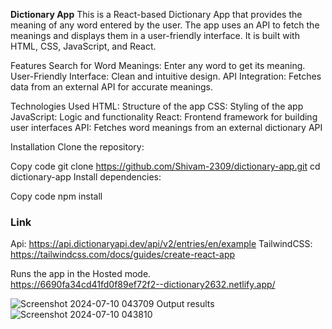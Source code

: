 **Dictionary App**
This is a React-based Dictionary App that provides the meaning of any word entered by the user. The app uses an API to fetch the meanings and displays them in a user-friendly interface. It is built with HTML, CSS, JavaScript, and React.

Features
Search for Word Meanings: Enter any word to get its meaning.
User-Friendly Interface: Clean and intuitive design.
API Integration: Fetches data from an external API for accurate meanings.

Technologies Used
HTML: Structure of the app
CSS: Styling of the app
JavaScript: Logic and functionality
React: Frontend framework for building user interfaces
API: Fetches word meanings from an external dictionary API

Installation
Clone the repository:

Copy code
git clone https://github.com/Shivam-2309/dictionary-app.git
cd dictionary-app
Install dependencies:

Copy code
npm install

### Link
Api: https://api.dictionaryapi.dev/api/v2/entries/en/example
TailwindCSS: https://tailwindcss.com/docs/guides/create-react-app

Runs the app in the Hosted mode.<br />
https://6690fa34cd41fd0f89ef72f2--dictionary2632.netlify.app/

![Screenshot 2024-07-10 043709](https://github.com/Shivam-2309/Dictionary-App/assets/116469216/39007531-e5ab-42a6-b89c-4422b5273463)
Output results
![Screenshot 2024-07-10 043810](https://github.com/Shivam-2309/Dictionary-App/assets/116469216/16a00788-c723-46b5-8882-5e374a1809dc)
